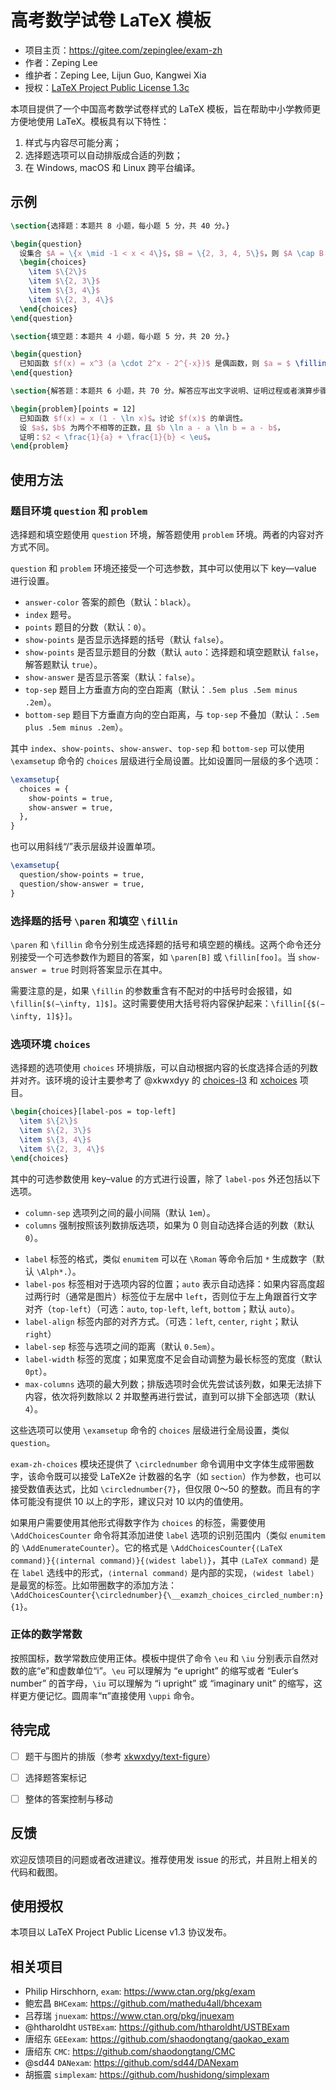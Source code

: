 # 高考数学试卷 LaTeX 模板

- 项目主页：<https://gitee.com/zepinglee/exam-zh>
- 作者：Zeping Lee
- 维护者：Zeping Lee, Lijun Guo, Kangwei Xia
- 授权：[LaTeX Project Public License 1.3c](https://www.latex-project.org/lppl.txt)


本项目提供了一个中国高考数学试卷样式的 LaTeX 模板，旨在帮助中小学教师更方便地使用 LaTeX。模板具有以下特性：

1. 样式与内容尽可能分离；
2. 选择题选项可以自动排版成合适的列数；
3. 在 Windows, macOS 和 Linux 跨平台编译。

## 示例

```latex
\section{选择题：本题共 8 小题，每小题 5 分，共 40 分。}

\begin{question}
  设集合 $A = \{x \mid -1 < x < 4\}$，$B = \{2, 3, 4, 5\}$，则 $A \cap B = $ \paren
  \begin{choices}
    \item $\{2\}$
    \item $\{2, 3\}$
    \item $\{3, 4\}$
    \item $\{2, 3, 4\}$
  \end{choices}
\end{question}

\section{填空题：本题共 4 小题，每小题 5 分，共 20 分。}

\begin{question}
  已知函数 $f(x) = x^3 (a \cdot 2^x - 2^{-x})$ 是偶函数，则 $a = $ \fillin 。
\end{question}

\section{解答题：本题共 6 小题，共 70 分。解答应写出文字说明、证明过程或者演算步骤。}

\begin{problem}[points = 12]
  已知函数 $f(x) = x (1 - \ln x)$。讨论 $f(x)$ 的单调性。
  设 $a$，$b$ 为两个不相等的正数，且 $b \ln a - a \ln b = a - b$，
  证明：$2 < \frac{1}{a} + \frac{1}{b} < \eu$。
\end{problem}
```


## 使用方法

### 题目环境 `question` 和 `problem`

选择题和填空题使用 `question` 环境，解答题使用 `problem` 环境。两者的内容对齐方式不同。

`question` 和 `problem` 环境还接受一个可选参数，其中可以使用以下 key—value 进行设置。
- `answer-color` 答案的颜色（默认：`black`）。
- `index` 题号。
- `points` 题目的分数（默认：`0`）。
- `show-points` 是否显示选择题的括号（默认 `false`）。
- `show-points` 是否显示题目的分数（默认 `auto`：选择题和填空题默认 `false`，解答题默认 `true`）。
- `show-answer` 是否显示答案（默认：`false`）。
- `top-sep` 题目上方垂直方向的空白距离（默认：`.5em plus .5em minus .2em`）。
- `bottom-sep` 题目下方垂直方向的空白距离，与 `top-sep` 不叠加（默认：`.5em plus .5em minus .2em`）。

其中 `index`、`show-points`、`show-answer`、`top-sep` 和 `bottom-sep` 可以使用 `\examsetup` 命令的 `choices` 层级进行全局设置。比如设置同一层级的多个选项：
```latex
\examsetup{
  choices = {
    show-points = true,
    show-answer = true,
  },
}
```
也可以用斜线“/”表示层级并设置单项。
```latex
\examsetup{
  question/show-points = true,
  question/show-answer = true,
}
```


### 选择题的括号 `\paren` 和填空 `\fillin`

`\paren` 和 `\fillin` 命令分别生成选择题的括号和填空题的横线。这两个命令还分别接受一个可选参数作为题目的答案，如 `\paren[B]` 或 `\fillin[foo]`。当 `show-answer = true` 时则将答案显示在其中。

需要注意的是，如果 `\fillin` 的参数重含有不配对的中括号时会报错，如 `\fillin[$(−\infty, 1]$]`。这时需要使用大括号将内容保护起来：`\fillin[{$(−\infty, 1]$}]`。


### 选项环境 `choices`

选择题的选项使用 `choices` 环境排版，可以自动根据内容的长度选择合适的列数并对齐。该环境的设计主要参考了 @xkwxdyy 的 [choices-l3](https://gitee.com/xkwxdyy/choices-l3) 和 [xchoices](https://gitee.com/xkwxdyy/xchoices) 项目。
```latex
\begin{choices}[label-pos = top-left]
  \item $\{2\}$
  \item $\{2, 3\}$
  \item $\{3, 4\}$
  \item $\{2, 3, 4\}$
\end{choices}
```
其中的可选参数使用 key–value 的方式进行设置，除了 `label-pos` 外还包括以下选项。
- `column-sep`  选项列之间的最小间隔（默认 `1em`）。
- `columns`     强制按照该列数排版选项，如果为 0 则自动选择合适的列数（默认 `0`）。
<!-- - `label-align`（可选：`left`, `center`, `right`；默认 `right`）标签内容的对齐方式。 -->
- `label`       标签的格式，类似 `enumitem` 可以在 `\Roman` 等命令后加 `*` 生成数字（默认 `\Alph*.`）。
- `label-pos`   标签相对于选项内容的位置；`auto` 表示自动选择：如果内容高度超过两行时（通常是图片）标签位于左居中 `left`，否则位于左上角跟首行文字对齐（`top-left`）（可选：`auto`, `top-left`, `left`, `bottom`；默认 `auto`）。
- `label-align` 标签内部的对齐方式。（可选：`left`, `center`, `right`；默认 `right`）
- `label-sep`   标签与选项之间的距离（默认 `0.5em`）。
- `label-width` 标签的宽度；如果宽度不足会自动调整为最长标签的宽度（默认 `0pt`）。
- `max-columns` 选项的最大列数；排版选项时会优先尝试该列数，如果无法排下内容，依次将列数除以 2 并取整再进行尝试，直到可以排下全部选项（默认 `4`）。

这些选项可以使用 `\examsetup` 命令的 `choices` 层级进行全局设置，类似 `question`。

`exam-zh-choices` 模块还提供了 `\circlednumber` 命令调用中文字体生成带圈数字，该命令既可以接受 LaTeX2e 计数器的名字（如 `section`）作为参数，也可以接受数值表达式，比如 `\circlednumber{7}`，但仅限 0～50 的整数。而且有的字体可能没有提供 10 以上的字形，建议只对 10 以内的值使用。

如果用户需要使用其他形式得数字作为 `choices` 的标签，需要使用 `\AddChoicesCounter` 命令将其添加进使 `label` 选项的识别范围内（类似 `enumitem` 的 `\AddEnumerateCounter`）。它的格式是 `\AddChoicesCounter{⟨LaTeX command⟩}{⟨internal command⟩}{⟨widest label⟩}`，其中 `⟨LaTeX command⟩` 是在 `label` 选线中的形式，`⟨internal command⟩` 是内部的实现，`⟨widest label⟩` 是最宽的标签。比如带圈数字的添加方法：`\AddChoicesCounter{\circlednumber}{\__examzh_choices_circled_number:n}{1}`。


### 正体的数学常数

按照国标，数学常数应使用正体。模板中提供了命令 `\eu` 和 `\iu` 分别表示自然对数的底“e”和虚数单位“i”。`\eu` 可以理解为 “e upright” 的缩写或者 “Euler‘s number” 的首字母，`\iu` 可以理解为 “i upright” 或 “imaginary unit” 的缩写，这样更方便记忆。圆周率“π”直接使用 `\uppi` 命令。



## 待完成

- [ ] 题干与图片的排版（参考 [xkwxdyy/text-figure](https://gitee.com/xkwxdyy/text-figure)）
- [ ] 选择题答案标记
- [ ] 整体的答案控制与移动



## 反馈

欢迎反馈项目的问题或者改进建议。推荐使用发 issue 的形式，并且附上相关的代码和截图。



## 使用授权

本项目以 LaTeX Project Public License v1.3 协议发布。




## 相关项目

- Philip Hirschhorn, `exam`: <https://www.ctan.org/pkg/exam>
- 鲍宏昌 `BHCexam`: <https://github.com/mathedu4all/bhcexam>
- 吕荐瑞 `jnuexam`: <https://www.ctan.org/pkg/jnuexam>
- @htharoldht `USTBExam`: <https://github.com/htharoldht/USTBExam>
- 唐绍东 `GEEexam`: <https://github.com/shaodongtang/gaokao_exam>
- 唐绍东 `CMC`: <https://github.com/shaodongtang/CMC>
- @sd44 `DANexam`: <https://github.com/sd44/DANexam>
- 胡振震 `simplexam`: <https://github.com/hushidong/simplexam>
